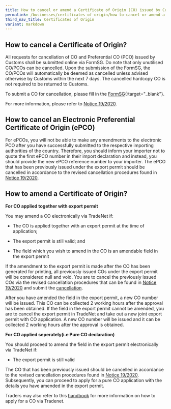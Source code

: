 ```yaml
---
title: How to cancel or amend a Certificate of Origin (CO) issued by Customs
permalink: /businesses/certificates-of-origin/how-to-cancel-or-amend-a-co/
third_nav_title: Certificates of Origin
variant: markdown
---
```

## How to cancel a Certificate of Origin?

All requests for cancellation of CO and Preferential CO (PCO) issued by Customs shall be submitted online via FormSG. Do note that only unutilised CO/PCOs can be cancelled. Upon the submission of the FormSG, the CO/PCOs will automatically be deemed as cancelled unless advised otherwise by Customs within the next 7 days. The cancelled hardcopy CO is not required to be returned to Customs.

To submit a CO for cancellation, please fill in the [FormSG](https://go.gov.sg/cancellationofco){:target="_blank"}.

For more information, please refer to [Notice 19/2020](/news-and-media/notices/2020-12-31-N.pdf).


## How to cancel an Electronic Preferential Certificate of Origin (ePCO)

For ePCOs, you will not be able to make any amendments to the electronic PCO after you have successfully submitted to the respective importing authorities of the country. Therefore, you should inform your importer not to quote the first ePCO number in their import declaration and instead, you should provide the new ePCO reference number to your importer. The ePCO that has been previously issued under the export permit should be cancelled in accordance to the revised cancellation procedures found in [Notice 19/2020](/news-and-media/notices/2020-12-31-N.pdf).

## How to amend a Certificate of Origin?

**For CO applied together with export permit**

You may amend a CO electronically via TradeNet if:

-   The CO is applied together with an export permit at the time of application;
    
-   The export permit is still valid; and
    
-   The field which you wish to amend in the CO is an amendable field in the export permit
    
If the amendment to the export permit is made after the CO has been generated for printing, all previously issued COs under the export permit will be considered null and void. You are to cancel the previously issued COs via the revised cancellation procedures that can be found in [Notice 19/2020](/news-and-media/notices/2020-12-31-N.pdf) and submit the [cancellation](https://www.go.gov.sg/cancellationofco). 

After you have amended the field in the export permit, a new CO number will be issued. This CO can be collected 2 working hours after the approval has been obtained. If the field in the export permit cannot be amended, you are to cancel the export permit in TradeNet and take out a new joint export permit with CO application. A new CO number will be issued and it can be collected 2 working hours after the approval is obtained. 

**For CO applied seperately(i.e Pure CO declaration)**

You should proceed to amend the field in the export permit electronically via TradeNet if:

-   The export permit is still valid

The CO that has been previously issued should be cancelled in accordance to the revised cancellation procedures found in [Notice 19/2020](/news-and-media/notices/2020-12-31-N.pdf). Subsequently, you can proceed to apply for a pure CO application with the details you have amended in the export permit.

Traders may also refer to this [handbook](/files/072023%20handbook_on_the_application_procedures_for_a_certificate_of_origin_via_tradenet.pdf) for more information on how to apply for a CO via Tradenet.